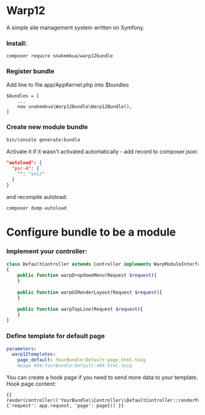 # Warp12
A simple site management system written on Symfony.

### Install:
```
composer require snakemkua/warp12bundle
```

### Register bundle
Add line to file app/AppKernel.php into $bundles
```
$bundles = [
    ...
    new snakemkua\Warp12Bundle\Warp12Bundle(),
]
```

### Create new module bundle

```bash
bin/console generate:bundle

```
Activate it if it wasn't activated automatically - add record to composer.json:
```json
"autoload": {
  "psr-4": {
    "": "src/"
  }
}
```
and recompile autoload:
```text
composer dump-autoload
```

# Configure bundle to be a module

### Implement your controller:
```php
class DefaultController extends Controller implements WarpModuleInterface
{
    public function warpDropdownMenu(Request $request){
    }
   
    public function warpUIRenderLayout(Request $request){
    }

    public function warpTopLine(Request $request){
    }
}
```

### Define template for default page
```yaml
parameters:
  warp12templates:
    page_default: YourBundle:Default:page.html.twig
    #page_404:YourBundle:Default:404.html.twig
```

You can create a hook page if you need to send more data to your template.
Hook page content: 
```twig
{{ render(controller(('YourBundle\\Controller\\DefaultController::renderPage'), {'request': app.request, 'page': page})) }}
```

